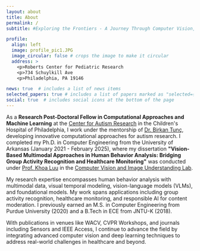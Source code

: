 ```yaml
---
layout: about
title: About
permalink: /
subtitle: #Exploring the Frontiers - A Journey Through Computer Vision, Deep Learning, and Innovation

profile:
  align: left
  image: profile_pic1.JPG
  image_circular: false # crops the image to make it circular
  address: > 
    <p>Roberts Center for Pediatric Research
    <p>734 Schuylkill Ave 
    <p>Philadelphia, PA 19146

news: true  # includes a list of news items
selected_papers: true # includes a list of papers marked as "selected={true}"
social: true  # includes social icons at the bottom of the page
---
```


As a **Research Post-Doctoral Fellow in Computational Approaches and Machine Learning** at the <a href="https://www.research.chop.edu/car">Center for Autism Research</a> in the Children's Hospital of Philadelphia, I work under the mentorship of <a href="https://www.research.chop.edu/people/birkan-tunc">Dr. Birkan Tunç</a>, developing innovative computational approaches for autism research. I completed my Ph.D. in Computer Engineering from the University of Arkansas (January 2021 - February 2025), where my dissertation <strong>"Vision-Based Multimodal Approaches in Human Behavior Analysis: Bridging Group Activity Recognition and Healthcare Monitoring"</strong> was conducted under <a href="https://uark-cviu.github.io/contact.html">Prof. Khoa Luu</a> in the <a href="https://uark-cviu.github.io">Computer Vision and Image Understanding Lab</a>.

My research expertise encompasses human behavior analysis with multimodal data, visual temporal modeling, vision-language models (VLMs), and foundational models. My work spans applications including group activity recognition, healthcare monitoring, and responsible AI for content moderation. I previously earned an M.S. in Computer Engineering from Purdue University (2020) and a B.Tech in ECE from JNTU-K (2018).

With publications in venues like WACV, CVPR Workshops, and journals including Sensors and IEEE Access, I continue to advance the field by integrating advanced computer vision and deep learning techniques to address real-world challenges in healthcare and beyond.


<!--Write your biography here. Tell the world about yourself. Link to your favorite [subreddit](http://reddit.com). You can put a picture in, too. The code is already in, just name your picture `prof_pic.jpg` and put it in the `img/` folder.

Put your address / P.O. box / other info right below your picture. You can also disable any these elements by editing `profile` property of the YAML header of your `_pages/about.md`. Edit `_bibliography/papers.bib` and Jekyll will render your [publications page](/al-folio/publications/) automatically.

Link to your social media connections, too. This theme is set up to use [Font Awesome icons](http://fortawesome.github.io/Font-Awesome/) and [Academicons](https://jpswalsh.github.io/academicons/), like the ones below. Add your Facebook, Twitter, LinkedIn, Google Scholar, or just disable all of them.-->
